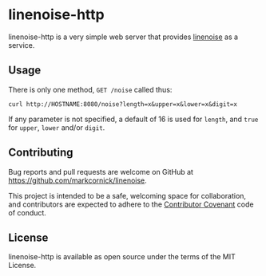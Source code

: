 # linenoise-http

linenoise-http is a very simple web server that provides
[linenoise](https://github.com/markcornick/linenoise) as a service.

## Usage

There is only one method, `GET /noise` called thus:

`curl http://HOSTNAME:8080/noise?length=x&upper=x&lower=x&digit=x`

If any parameter is not specified, a default of 16 is used for `length`,
and `true` for `upper`, `lower` and/or `digit`.

## Contributing

Bug reports and pull requests are welcome on GitHub at
https://github.com/markcornick/linenoise.

This project is intended to be a safe, welcoming space for
collaboration, and contributors are expected to adhere to the
[Contributor Covenant](https://www.contributor-covenant.org/) code of
conduct.

## License

linenoise-http is available as open source under the terms of the MIT
License.
